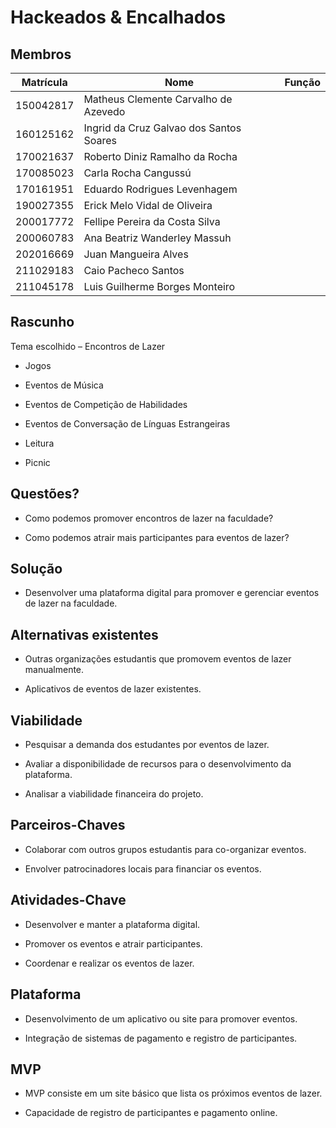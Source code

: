 # Hackeados & Encalhados

## Membros

| Matrícula	| Nome                                     | Função      |
| --------- | ---------------------------------------- | ----------- |
| 150042817	| Matheus Clemente Carvalho de Azevedo     |             |
| 160125162	| Ingrid da Cruz Galvao dos Santos Soares  |    |
| 170021637	| Roberto Diniz Ramalho da Rocha           |    |
| 170085023	| Carla Rocha Cangussú                     |    |
| 170161951	| Eduardo Rodrigues Levenhagem             |    |
| 190027355	| Erick Melo Vidal de Oliveira             |    |
| 200017772	| Fellipe Pereira da Costa Silva           |    |
| 200060783	| Ana Beatriz Wanderley Massuh             |    |
| 202016669	| Juan Mangueira Alves                     |    |
| 211029183	| Caio Pacheco Santos                      |    |
| 211045178	| Luis Guilherme Borges Monteiro           |    |

## Rascunho

Tema escolhido – Encontros de Lazer 

- Jogos 

- Eventos de Música 

- Eventos de Competição de Habilidades 

- Eventos de Conversação de Línguas Estrangeiras 

- Leitura 

- Picnic 

## Questões?

- Como podemos promover encontros de lazer na faculdade?

- Como podemos atrair mais participantes para eventos de lazer?

## Solução

- Desenvolver uma plataforma digital para promover e gerenciar eventos de lazer na faculdade.

## Alternativas existentes

- Outras organizações estudantis que promovem eventos de lazer manualmente.

- Aplicativos de eventos de lazer existentes.

## Viabilidade

- Pesquisar a demanda dos estudantes por eventos de lazer.

- Avaliar a disponibilidade de recursos para o desenvolvimento da plataforma.

- Analisar a viabilidade financeira do projeto.

## Parceiros-Chaves

- Colaborar com outros grupos estudantis para co-organizar eventos.

- Envolver patrocinadores locais para financiar os eventos.

## Atividades-Chave

- Desenvolver e manter a plataforma digital.

- Promover os eventos e atrair participantes.

- Coordenar e realizar os eventos de lazer.

## Plataforma

- Desenvolvimento de um aplicativo ou site para promover eventos.

- Integração de sistemas de pagamento e registro de participantes.

## MVP
 
- MVP consiste em um site básico que lista os próximos eventos de lazer.

- Capacidade de registro de participantes e pagamento online.





